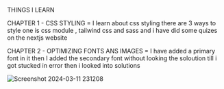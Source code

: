 THINGS I LEARN 

CHAPTER 1 - CSS STYLING = I learn about css styling there are 3 ways to style one is css module , tailwind css and sass and i have did some quizes on the nextjs website 

CHAPTER 2 - OPTIMIZING FONTS ANS IMAGES = I have added a primary font in it then I added the secondary font without looking the soloution till i got stucked in error then i looked into solutions

![Screenshot 2024-03-11 231208](https://github.com/subodh245/nextjs-dashboard/assets/118099441/1fe15737-c5ee-48e4-8bfe-2d22a39539e8)


